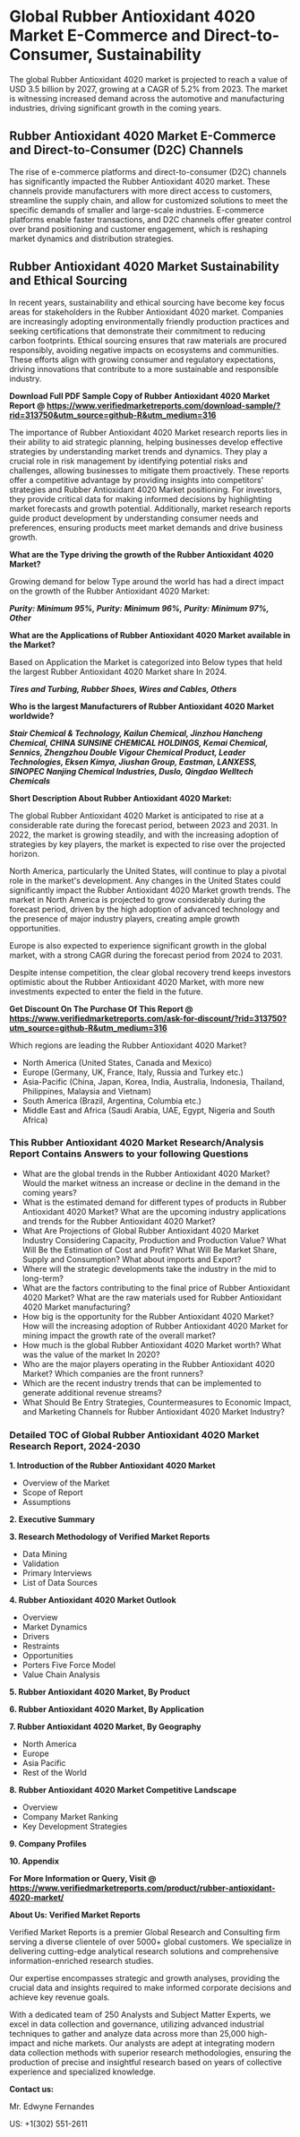 <h1>Global Rubber Antioxidant 4020 Market E-Commerce and Direct-to-Consumer, Sustainability</h1><p class=""><p>The global Rubber Antioxidant 4020 market is projected to reach a value of USD 3.5 billion by 2027, growing at a CAGR of 5.2% from 2023. The market is witnessing increased demand across the automotive and manufacturing industries, driving significant growth in the coming years.</p><h2>Rubber Antioxidant 4020 Market E-Commerce and Direct-to-Consumer (D2C) Channels</h2><p>The rise of e-commerce platforms and direct-to-consumer (D2C) channels has significantly impacted the Rubber Antioxidant 4020 market. These channels provide manufacturers with more direct access to customers, streamline the supply chain, and allow for customized solutions to meet the specific demands of smaller and large-scale industries. E-commerce platforms enable faster transactions, and D2C channels offer greater control over brand positioning and customer engagement, which is reshaping market dynamics and distribution strategies.</p><h2>Rubber Antioxidant 4020 Market Sustainability and Ethical Sourcing</h2><p>In recent years, sustainability and ethical sourcing have become key focus areas for stakeholders in the Rubber Antioxidant 4020 market. Companies are increasingly adopting environmentally friendly production practices and seeking certifications that demonstrate their commitment to reducing carbon footprints. Ethical sourcing ensures that raw materials are procured responsibly, avoiding negative impacts on ecosystems and communities. These efforts align with growing consumer and regulatory expectations, driving innovations that contribute to a more sustainable and responsible industry.</p></p><p class=""><strong>Download Full PDF Sample Copy of Rubber Antioxidant 4020 Market Report @ <a href="https://www.verifiedmarketreports.com/download-sample/?rid=313750&utm_source=github-R&utm_medium=316" target="_blank">https://www.verifiedmarketreports.com/download-sample/?rid=313750&utm_source=github-R&utm_medium=316</a></strong></p><p>The importance of&nbsp;Rubber Antioxidant 4020 Market research reports lies in their ability to aid strategic planning, helping businesses develop effective strategies by understanding market trends and dynamics. They play a crucial role in risk management by identifying potential risks and challenges, allowing businesses to mitigate them proactively. These reports offer a competitive advantage by providing insights into competitors' strategies and Rubber Antioxidant 4020 Market positioning. For investors, they provide critical data for making informed decisions by highlighting market forecasts and growth potential. Additionally, market research reports guide product development by understanding consumer needs and preferences, ensuring products meet market demands and drive business growth.</p><p><strong>What are the&nbsp;Type driving the growth of the Rubber Antioxidant 4020 Market?</strong></p><p id="" class="">Growing demand for below Type around the world has had a direct impact on the growth of the Rubber Antioxidant 4020 Market:</p><p class=""><em><strong>Purity: Minimum 95%, Purity: Minimum 96%, Purity: Minimum 97%, Other</strong></em></p><p class=""><strong>What are the&nbsp;Applications&nbsp;of Rubber Antioxidant 4020 Market available in the Market?</strong></p><p id="" class="">Based on Application the Market is categorized into Below types that held the largest Rubber Antioxidant 4020 Market share In 2024.</p><p class=""><em><strong>Tires and Turbing, Rubber Shoes, Wires and Cables, Others</strong></em></p><p class=""><strong>Who is the largest Manufacturers of Rubber Antioxidant 4020 Market worldwide?</strong></p><p><em><strong>Stair Chemical & Technology, Kailun Chemical, Jinzhou Hancheng Chemical, CHINA SUNSINE CHEMICAL HOLDINGS, Kemai Chemical, Sennics, Zhengzhou Double Vigour Chemical Product, Leader Technologies, Eksen Kimya, Jiushan Group, Eastman, LANXESS, SINOPEC Nanjing Chemical Industries, Duslo, Qingdao Welltech Chemicals</strong></em></p><p id="" class=""><strong>Short Description About Rubber Antioxidant 4020 Market:</strong></p><p>The global Rubber Antioxidant 4020 Market is anticipated to rise at a considerable rate during the forecast period, between 2023 and 2031. In 2022, the market is growing steadily, and with the increasing adoption of strategies by key players, the market is expected to rise over the projected horizon.</p><p>North America, particularly the United States, will continue to play a pivotal role in the market's development. Any changes in the United States could significantly impact the Rubber Antioxidant 4020 Market growth trends. The market in North America is projected to grow considerably during the forecast period, driven by the high adoption of advanced technology and the presence of major industry players, creating ample growth opportunities.</p><p>Europe is also expected to experience significant growth in the global market, with a strong CAGR during the forecast period from 2024 to 2031.</p><p>Despite intense competition, the clear global recovery trend keeps investors optimistic about the Rubber Antioxidant 4020 Market, with more new investments expected to enter the field in the future.</p><p id="" class=""><strong>Get Discount On The Purchase Of This Report @ <a href="https://www.verifiedmarketreports.com/ask-for-discount/?rid=313750?utm_source=github-R&utm_medium=316" target="_blank">https://www.verifiedmarketreports.com/ask-for-discount/?rid=313750?utm_source=github-R&utm_medium=316</a></strong></p><p class="">Which regions are leading the Rubber Antioxidant 4020 Market?</p><ul><li>North America (United States, Canada and Mexico)</li><li>Europe (Germany, UK, France, Italy, Russia and Turkey etc.)</li><li>Asia-Pacific (China, Japan, Korea, India, Australia, Indonesia, Thailand, Philippines, Malaysia and Vietnam)</li><li>South America (Brazil, Argentina, Columbia etc.)</li><li>Middle East and Africa (Saudi Arabia, UAE, Egypt, Nigeria and South Africa)</li></ul><h3 id="" class="">This Rubber Antioxidant 4020 Market Research/Analysis Report Contains Answers to your following Questions</h3><ul><li>What are the global trends in the Rubber Antioxidant 4020 Market? Would the market witness an increase or decline in the demand in the coming years?</li><li>What is the estimated demand for different types of products in Rubber Antioxidant 4020 Market? What are the upcoming industry applications and trends for the Rubber Antioxidant 4020 Market?</li><li>What Are Projections of Global Rubber Antioxidant 4020 Market Industry Considering Capacity, Production and Production Value? What Will Be the Estimation of Cost and Profit? What Will Be Market Share, Supply and Consumption? What about imports and Export?</li><li>Where will the strategic developments take the industry in the mid to long-term?</li><li>What are the factors contributing to the final price of Rubber Antioxidant 4020 Market? What are the raw materials used for Rubber Antioxidant 4020 Market manufacturing?</li><li>How big is the opportunity for the Rubber Antioxidant 4020 Market? How will the increasing adoption of Rubber Antioxidant 4020 Market for mining impact the growth rate of the overall market?</li><li>How much is the global Rubber Antioxidant 4020 Market worth? What was the value of the market In 2020?</li><li>Who are the major players operating in the Rubber Antioxidant 4020 Market? Which companies are the front runners?</li><li>Which are the recent industry trends that can be implemented to generate additional revenue streams?</li><li>What Should Be Entry Strategies, Countermeasures to Economic Impact, and Marketing Channels for Rubber Antioxidant 4020 Market Industry?</li></ul><h3 id="" class="">Detailed TOC of Global Rubber Antioxidant 4020 Market Research Report, 2024-2030</h3><p id="" class=""><strong>1. Introduction of the Rubber Antioxidant 4020 Market</strong></p><ul><li>Overview of the Market</li><li>Scope of Report</li><li>Assumptions</li></ul><p id="" class=""><strong>2. Executive Summary</strong></p><p id="" class=""><strong>3. Research Methodology of Verified Market Reports</strong></p><ul><li>Data Mining</li><li>Validation</li><li>Primary Interviews</li><li>List of Data Sources</li></ul><p id="" class=""><strong>4. Rubber Antioxidant 4020 Market Outlook</strong></p><ul><li>Overview</li><li>Market Dynamics</li><li>Drivers</li><li>Restraints</li><li>Opportunities</li><li>Porters Five Force Model</li><li>Value Chain Analysis</li></ul><p id="" class=""><strong>5. Rubber Antioxidant 4020 Market, By Product</strong></p><p id="" class=""><strong>6. Rubber Antioxidant 4020 Market, By Application</strong></p><p id="" class=""><strong>7. Rubber Antioxidant 4020 Market, By Geography</strong></p><ul><li>North America</li><li>Europe</li><li>Asia Pacific</li><li>Rest of the World</li></ul><p id="" class=""><strong>8. Rubber Antioxidant 4020 Market Competitive Landscape</strong></p><ul><li>Overview</li><li>Company Market Ranking</li><li>Key Development Strategies</li></ul><p id="" class=""><strong>9. Company Profiles</strong></p><p id="" class=""><strong>10. Appendix</strong></p><p id="" class=""><strong>For More Information or Query, Visit @ <a href="https://www.verifiedmarketreports.com/product/rubber-antioxidant-4020-market/" target="_blank">https://www.verifiedmarketreports.com/product/rubber-antioxidant-4020-market/</a></strong></p><p id="" class=""><strong>About Us: Verified Market Reports</strong></p><p id="" class="">Verified Market Reports is a premier Global Research and Consulting firm serving a diverse clientele of over 5000+ global customers. We specialize in delivering cutting-edge analytical research solutions and comprehensive information-enriched research studies.</p><p id="" class="">Our expertise encompasses strategic and growth analyses, providing the crucial data and insights required to make informed corporate decisions and achieve key revenue goals.</p><p id="" class="">With a dedicated team of 250 Analysts and Subject Matter Experts, we excel in data collection and governance, utilizing advanced industrial techniques to gather and analyze data across more than 25,000 high-impact and niche markets. Our analysts are adept at integrating modern data collection methods with superior research methodologies, ensuring the production of precise and insightful research based on years of collective experience and specialized knowledge.</p><p id="" class=""><strong>Contact us:</strong></p><p id="" class="">Mr. Edwyne Fernandes</p><p id="" class="">US: +1(302) 551-2611</p>
